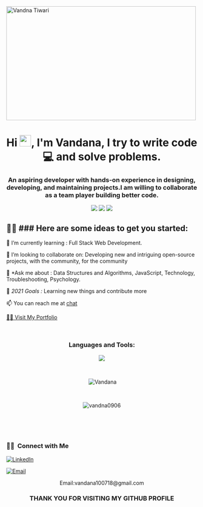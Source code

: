 
<img align="center" src="https://media1.giphy.com/media/paTz7UZbPfTZFRYnnB/200w.webp?cid=ecf05e4769m5c87kl4zxpm8p5pqh4z7z27mauixfkbeizphz&rid=200w.webp&ct=s" alt="Vandna Tiwari" width="500px" height="300px" />
<h1 align="center">Hi <img src="https://raw.githubusercontent.com/MartinHeinz/MartinHeinz/master/wave.gif" width="30px">,  I'm Vandana, I try to write code 💻 and solve problems. </h1>

<h3 align="center">An aspiring developer with hands-on experience in designing, developing, and maintaining projects.I am willing to collaborate as a team player building better code.
</h3>



<p align= "center">

<img src="https://img.shields.io/badge/JS-Javascript-red"/>
<img src="https://img.shields.io/badge/React-React-blue"/>
<img src="https://img.shields.io/badge/Node-node-green"/>

</p>

## 🙋‍♂️ ### Here are some ideas to get you started:</br>
🌱 I’m currently learning :  Full Stack Web Development.

🤝 I’m looking to collaborate on: Developing new and intriguing open-source projects, with the community, for the community

💬 *Ask me about : Data Structures and Algorithms, JavaScript, Technology, Troubleshooting, Psychology.

🥅 *2021 Goals :* Learning new things and contribute more  

 📫 You can reach me at [chat](mailto:vandana100718@gmail.com)
 
 <a  href="https://vandana-portfolio.netlify.app/" target="_blank"> 🙋‍♂️ Visit My Portfolio</a>
 
 


<br/>
<h3 align="center" margin="20px 0">Languages and Tools:</h3>
<p align="center" >
  <img  src="https://user-images.githubusercontent.com/82999542/132934744-131c1891-4a4f-4e88-a64a-36720ad7470b.png">
  </p>
<br>




<p align="center">&nbsp;<img align="center" src="https://github-readme-stats.vercel.app/api?username=vandna0906&show_icons=true&locale=en&theme=highcontrast" alt="Vandana" /></p>
<br>
<p align="center"><img align="center" src="https://github-readme-streak-stats.herokuapp.com/?user=vandna0906&&theme=highcontrast" alt="vandna0906" /></p>

<!--   <b>Note:</b> Top languages is only a metric of the languages my public code consists of and doesn't reflect experience or skill level.
 -->
<br/>
<br/>

<!-- <a href="https://github.com/Ramlala-Yadav-Git/github-readme-activity-graph"><img alt="Ramlala Yadav's Graph" src="https://activity-graph.herokuapp.com/graph?username=Ramlala-Yadav-Git&bg_color=0D1117&color=5BCDEC&line=5BCDEC&point=FFFFFF&hide_border=true" /></a>
 -->
<br/>


<h3> 🤝🏻 &nbsp;Connect with Me </h3>

<p align="center">

<a href="https://www.linkedin.com/in/vandna-tiwari/"><img alt="LinkedIn" src="https://img.shields.io/badge/LinkedIn-Vandna-blue?style=flat-square&logo=linkedin"></a>
<!-- <a href="https://www.instagram.com/vaani_tiwari/"><img alt="Instagram" src="https://img.shields.io/badge/Instagram-shwetha-blue?style=flat-square&logo=instagram"></a> -->
<a href="mailto:vandana100718@gmail.com"><img alt="Email" src="https://img.shields.io/badge/Email-vandana100718@gmail.com-blue?style=flat-square&logo=gmail"></a>
<!--  <a href="https://twitter.com/Vandana78467294" target="blank"><img align="center" src="https://cdns.iconmonstr.com/wp-content/assets/preview/2012/96/iconmonstr-twitter-1.png" alt="vandna" height="30" width="40" /></a> -->
</p>

 <p align="center">Email:vandana100718@gmail.com</p>

</p>


<!-- <div align="center">
 <h1>❤ Views and Followers</h1>
<a href="https://github.com/vandna0906/github-profile-views-counter">
    <img src="https://komarev.com/ghpvc/?username=vandna0906">
</a>
<a href="https://github.com/vandna0906?tab=followers"><img src="https://img.shields.io/github/followers/vandna0906?label=Followers&style=social" alt="GitHub Badge"></a>
</div> -->




 <h3 align="center">THANK YOU FOR VISITING MY GITHUB PROFILE</h3>
